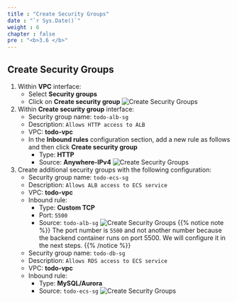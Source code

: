 ```yaml
---
title : "Create Security Groups"
date : "`r Sys.Date()`"
weight : 6
chapter : false
pre : "<b>3.6 </b>"
---
```

## Create Security Groups
1. Within **VPC** interface:
    - Select **Security groups**
    - Click on **Create security group**
    ![Create Security Groups](/images/3-networking-security/vpc_create_sg_1.png)
2. Within **Create security group** interface:
    - Security group name: `todo-alb-sg`
    - Description: `Allows HTTP access to ALB`
    - VPC: **todo-vpc**
    - In the **Inbound rules** configuration section, add a new rule as follows and then click **Create security group**
      - Type: **HTTP**
      - Source: **Anywhere-IPv4**
    ![Create Security Groups](/images/3-networking-security/vpc_create_sg_2.png)
3. Create additional security groups with the following configuration:
    - Security group name: `todo-ecs-sg`
    - Description: `Allows ALB access to ECS service`
    - VPC: **todo-vpc**
    - Inbound rule: 
      - Type: **Custom TCP**
      - Port: `5500`
      - Source: `todo-alb-sg`
      ![Create Security Groups](/images/3-networking-security/vpc_create_sg_3.png)
{{% notice note %}}
The port number is `5500` and not another number because the backend container runs on port 5500. We will configure it in the next steps.
{{% /notice %}}
    - Security group name: `todo-db-sg`
    - Description: `Allows RDS access to ECS service`
    - VPC: **todo-vpc**
    - Inbound rule: 
      - Type: **MySQL/Aurora**
      - Source: `todo-ecs-sg`
    ![Create Security Groups](/images/3-networking-security/vpc_create_sg_4.png)